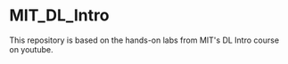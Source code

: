 # MIT_DL_Intro

This repository is based on the hands-on labs from MIT's DL Intro course on youtube.
